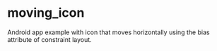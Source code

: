 # moving_icon
Android app example with icon that moves horizontally using the bias attribute of constraint layout.
